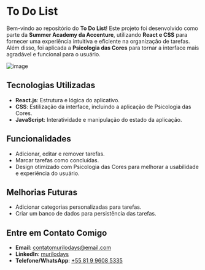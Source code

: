 # To Do List

Bem-vindo ao repositório do **To Do List**! Este projeto foi desenvolvido como parte da **Summer Academy da Accenture**, utilizando **React e CSS** para fornecer uma experiência intuitiva e eficiente na organização de tarefas. Além disso, foi aplicada a **Psicologia das Cores** para tornar a interface mais agradável e funcional para o usuário.

![image](https://github.com/user-attachments/assets/3cb56bd2-eb60-496e-95da-f66f4185d637)

## Tecnologias Utilizadas

- **React.js**: Estrutura e lógica do aplicativo.
- **CSS**: Estilização da interface, incluindo a aplicação de Psicologia das Cores.
- **JavaScript**: Interatividade e manipulação do estado da aplicação.

## Funcionalidades

- Adicionar, editar e remover tarefas.
- Marcar tarefas como concluídas.
- Design otimizado com Psicologia das Cores para melhorar a usabilidade e experiência do usuário.

## Melhorias Futuras

- Adicionar categorias personalizadas para tarefas.
- Criar um banco de dados para persistência das tarefas.

## Entre em Contato Comigo

- **Email**: contatomurilodays@email.com  
- **LinkedIn**: <a href="https://www.linkedin.com/in/murilodays/"> murilodays </a>
- **Telefone/WhatsApp**: <a href="https://wa.me/message/ONXRU2RSDSNEE1"> +55 81 9 9608 5335 </a>
